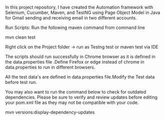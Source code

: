 In this project repository, I have created the Automation framework with Selenium, Cucumber, Maven, and TestNG using Page Object Model in Java for Gmail sending and receiving email in two different accounts.

Run Scripts:
Run the following maven command from command line

mvn clean test

Right click on the Project folder -> run as Testng test or maven test via IDE

The scripts should run successfully in Chrome browser as it is defined in the data.properties file .Define Firefox or edge instead of chrome in data.properties to run in different browsers.

All the test data's are defined in data.properties file.Modify the Test data before test run.

You may also want to run the command below to check for outdated dependencies. Please be sure to verify and review updates before editing your pom.xml file as they may not be compatible with your code.

mvn versions:display-dependency-updates

